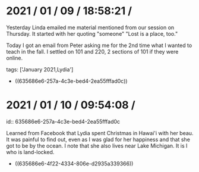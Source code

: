 # 2021 / 01 / 09 / 18:58:21 /

Yesterday Linda emailed me material mentioned from our session on Thursday. It started with her quoting "someone" "Lost is a place, too."

Today I got an email from Peter asking me for the 2nd time what I wanted to teach in the fall. I settled on 101 and 220, 2 sections of 101 if they were online.

tags: ['January 2021,Lydia']
- ((635686e6-257a-4c3e-bed4-2ea55fffad0c))
# 2021 / 01 / 10 / 09:54:08 /
id:: 635686e6-257a-4c3e-bed4-2ea55fffad0c

Learned from Facebook that Lydia spent Christmas in Hawai'i with her beau. It was painful to find out, even as I was glad for her happiness and that she got to be by the ocean. I note that she also lives near Lake Michigan. It is I who is land-locked.
- ((635686e6-4f22-4334-806e-d2935a339366))